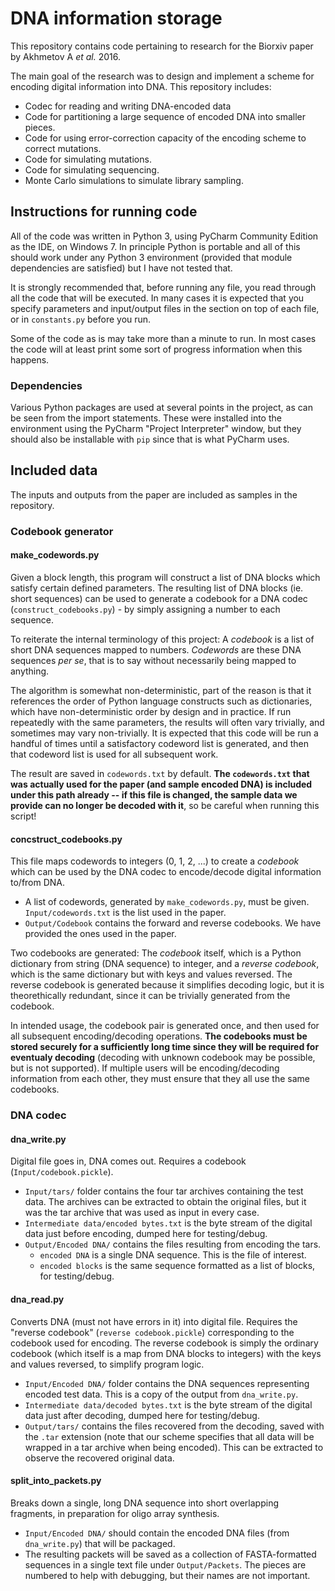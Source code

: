 # DNA information storage

This repository contains code pertaining to research for the Biorxiv paper by Akhmetov A *et al.* 2016.

The main goal of the research was to design and implement a scheme for encoding digital information into DNA. This repository includes:

* Codec for reading and writing DNA-encoded data
* Code for partitioning a large sequence of encoded DNA into smaller pieces.
* Code for using error-correction capacity of the encoding scheme to correct mutations.
* Code for simulating mutations.
* Code for simulating sequencing.
* Monte Carlo simulations to simulate library sampling.

## Instructions for running code
All of the code was written in Python 3, using PyCharm Community Edition as the IDE, on Windows 7. In principle Python is portable and all of this should work under any Python 3 environment (provided that module dependencies are satisfied) but I have not tested that.

It is strongly recommended that, before running any file, you read through all the code that will be executed. In many cases it is expected that you specify parameters and input/output files in the section on top of each file, or in `constants.py` before you run.

Some of the code as is may take more than a minute to run. In most cases the code will at least print some sort of progress information when this happens.

### Dependencies
Various Python packages are used at several points in the project, as can be seen from the import statements. These were installed into the environment using the PyCharm "Project Interpreter" window, but they should also be installable with `pip` since that is what PyCharm uses.

## Included data
The inputs and outputs from the paper are included as samples in the repository.

### Codebook generator
#### make_codewords.py
Given a block length, this program will construct a list of DNA blocks which satisfy certain defined parameters. The resulting list of DNA blocks (ie. short sequences) can be used to generate a codebook for a DNA codec (`construct_codebooks.py`) - by simply assigning a number to each sequence.

To reiterate the internal terminology of this project: A *codebook* is a list of short DNA sequences mapped to numbers. *Codewords* are these DNA sequences *per se*, that is to say without necessarily being mapped to anything.

The algorithm is somewhat non-deterministic, part of the reason is that it references the order of Python language constructs such as dictionaries, which have non-deterministic order by design and in practice. If run repeatedly with the same parameters, the results will often vary trivially, and sometimes may vary non-trivially. It is expected that this code will be run a handful of times until a satisfactory codeword list is generated, and then that codeword list is used for all subsequent work.

The result are saved in `codewords.txt` by default. **The `codewords.txt` that was actually used for the paper (and sample encoded DNA) is included under this path already -- if this file is changed, the sample data we provide can no longer be decoded with it**, so be careful when running this script!

#### concstruct_codebooks.py
This file maps codewords to integers (0, 1, 2, ...) to create a *codebook* which can be used by the DNA codec to encode/decode digital information to/from DNA.

* A list of codewords, generated by `make_codewords.py`, must be given. `Input/codewords.txt` is the list used in the paper.
* `Output/Codebook` contains the forward and reverse codebooks. We have provided the ones used in the paper.

Two codebooks are generated: The *codebook* itself, which is a Python dictionary from string (DNA sequence) to integer, and a *reverse codebook*, which is the same dictionary but with keys and values reversed. The reverse codebook is generated because it simplifies decoding logic, but it is theorethically redundant, since it can be trivially generated from the codebook.

In intended usage, the codebook pair is generated once, and then used for all subsequent encoding/decoding operations. **The codebooks must be stored securely for a sufficiently long time since they will be required for eventualy decoding** (decoding with unknown codebook may be possible, but is not supported). If multiple users will be encoding/decoding information from each other, they must ensure that they all use the same codebooks.

### DNA codec
#### dna_write.py
Digital file goes in, DNA comes out. Requires a codebook (`Input/codebook.pickle`).

* `Input/tars/` folder contains the four tar archives containing the test data. The archives can be extracted to obtain the original files, but it was the tar archive that was used as input in every case.
* `Intermediate data/encoded bytes.txt` is the byte stream of the digital data just before encoding, dumped here for testing/debug.
* `Output/Encoded DNA/` contains the files resulting from encoding the tars.
  * `encoded DNA` is a single DNA sequence. This is the file of interest.
  * `encoded blocks` is the same sequence formatted as a list of blocks, for testing/debug.

#### dna_read.py
Converts DNA (must not have errors in it) into digital file. Requires the "reverse codebook" (`reverse codebook.pickle`) corresponding to the codebook used for encoding. The reverse codebook is simply the ordinary codebook (which itself is a map from DNA blocks to integers) with the keys and values reversed, to simplify program logic.

* `Input/Encoded DNA/` folder contains the DNA sequences representing encoded test data. This is a copy of the output from `dna_write.py`.
* `Intermediate data/decoded bytes.txt` is the byte stream of the digital data just after decoding, dumped here for testing/debug.
* `Output/tars/` contains the files recovered from the decoding, saved with the `.tar` extension (note that our scheme specifies that all data will be wrapped in a tar archive when being encoded). This can be extracted to observe the recovered original data.

#### split_into_packets.py
Breaks down a single, long DNA sequence into short overlapping fragments, in preparation for oligo array synthesis.

* `Input/Encoded DNA/` should contain the encoded DNA files (from `dna_write.py`) that will be packaged.
* The resulting packets will be saved as a collection of FASTA-formatted sequences in a single text file under `Output/Packets`. The pieces are numbered to help with debugging, but their names are not important.
